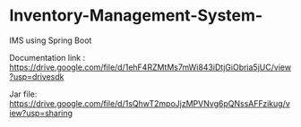 # Inventory-Management-System-
IMS using Spring Boot

Documentation link : https://drive.google.com/file/d/1ehF4RZMtMs7mWi843iDtjGiObria5jUC/view?usp=drivesdk

Jar file: https://drive.google.com/file/d/1sQhwT2mpoJjzMPVNvg6pQNssAFFzikug/view?usp=sharing
